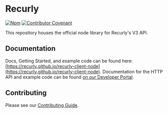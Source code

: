 # Recurly

[![Npm](https://img.shields.io/static/v1?label=npm&message=recurly&color=purple)](https://www.npmjs.com/package/recurly)
[![Contributor Covenant](https://img.shields.io/badge/Contributor%20Covenant-v2.0%20adopted-ff69b4.svg)](CODE_OF_CONDUCT.md)

This repository houses the official node library for Recurly's V3 API.

## Documentation

Docs, Getting Started, and example code can be found here: [https://recurly.github.io/recurly-client-node](https://recurly.github.io/recurly-client-node).
Documentation for the HTTP API and example code can be found [on our Developer Portal](https://developers.recurly.com/api/v2019-10-10/).

## Contributing

Please see our [Contributing Guide](CONTRIBUTING.md).
